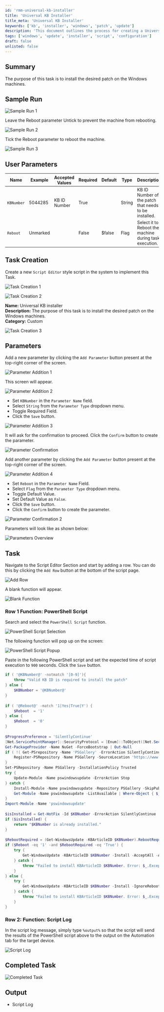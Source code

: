 ```yaml
---
id: 'rmm-universal-kb-installer'
title: 'Universal KB Installer'
title_meta: 'Universal KB Installer'
keywords: ['kb', 'installer', 'windows', 'patch', 'update']
description: 'This document outlines the process for creating a Universal KB Installer task to install patches on Windows machines, including parameter setup and PowerShell script implementation.'
tags: ['windows', 'update', 'installer', 'script', 'configuration']
draft: false
unlisted: false
---
```

## Summary

The purpose of this task is to install the desired patch on the Windows machines.

## Sample Run

![Sample Run 1](..\..\..\static\img\Universal-KB-Installer\image_3.png)

Leave the Reboot parameter Untick to prevent the machine from rebooting.

![Sample Run 2](..\..\..\static\img\Universal-KB-Installer\image_4.png)

Tick the Reboot parameter to reboot the machine.

![Sample Run 3](..\..\..\static\img\Universal-KB-Installer\image_5.png)

## User Parameters

| Name      | Example   | Accepted Values | Required | Default | Type   | Description                                                  |
|-----------|-----------|-----------------|----------|---------|--------|--------------------------------------------------------------|
| `KBNumber`| 5044285   | KB ID Number    | True     |         | String | KB ID Number of the patch that needs to be installed.       |
| `Reboot`  | Unmarked  |                 | False    | $false  | Flag   | Select it to Reboot the machine during task execution.      |

## Task Creation

Create a new `Script Editor` style script in the system to implement this Task.

![Task Creation 1](..\..\..\static\img\Universal-KB-Installer\image_6.png)

![Task Creation 2](..\..\..\static\img\Universal-KB-Installer\image_7.png)

**Name:** Universal KB installer  
**Description:** The purpose of this task is to install the desired patch on the Windows machines.  
**Category:** Custom  

![Task Creation 3](..\..\..\static\img\Universal-KB-Installer\image_8.png)

## Parameters

Add a new parameter by clicking the `Add Parameter` button present at the top-right corner of the screen.

![Parameter Addition 1](..\..\..\static\img\Universal-KB-Installer\image_9.png)

This screen will appear.

![Parameter Addition 2](..\..\..\static\img\Universal-KB-Installer\image_10.png)

- Set `KBNumber` in the `Parameter Name` field.
- Select `String` from the `Parameter Type` dropdown menu.
- Toggle Required Field.
- Click the `Save` button.

![Parameter Addition 3](..\..\..\static\img\Universal-KB-Installer\image_11.png)

It will ask for the confirmation to proceed. Click the `Confirm` button to create the parameter.

![Parameter Confirmation](..\..\..\static\img\Universal-KB-Installer\image_12.png)

Add another parameter by clicking the `Add Parameter` button present at the top-right corner of the screen.

![Parameter Addition 4](..\..\..\static\img\Universal-KB-Installer\image_13.png)

- Set `Reboot` in the `Parameter Name` Field.
- Select `Flag` from the `Parameter Type` dropdown menu.
- Toggle Default Value.
- Set Default Value as `False`.
- Click the `Save` button.
- Click the `Confirm` button to create the parameter.

![Parameter Confirmation 2](..\..\..\static\img\Universal-KB-Installer\image_14.png)

Parameters will look like as shown below:

![Parameters Overview](..\..\..\static\img\Universal-KB-Installer\image_15.png)

## Task

Navigate to the Script Editor Section and start by adding a row. You can do this by clicking the `Add Row` button at the bottom of the script page.

![Add Row](..\..\..\static\img\Universal-KB-Installer\image_16.png)

A blank function will appear.

![Blank Function](..\..\..\static\img\Universal-KB-Installer\image_17.png)

### Row 1 Function: PowerShell Script

Search and select the `PowerShell Script` function.

![PowerShell Script Selection](..\..\..\static\img\Universal-KB-Installer\image_18.png)

The following function will pop up on the screen:

![PowerShell Script Popup](..\..\..\static\img\Universal-KB-Installer\image_19.png)

Paste in the following PowerShell script and set the expected time of script execution to `900` seconds. Click the `Save` button.

```powershell
if ( '@KBNumber@' -notmatch '[0-9]'){
    throw "Valid KB ID is required to install the patch"
} else {
    $KBNumber = '@KBNumber@'
}

if ( '@Reboot@' -match '1|Yes|True|Y') {
    $Reboot  = '1'
} else {
    $Reboot  = '0'
}

$ProgressPreference = 'SilentlyContinue'
[Net.ServicePointManager]::SecurityProtocol = [Enum]::ToObject([Net.SecurityProtocolType], 3072)
Get-PackageProvider -Name NuGet -ForceBootstrap | Out-Null
if ( !( Get-PSrepository -Name 'PSGallery' -ErrorAction SilentlyContinue ) ) {
    Register-PSRepository -Name PSGallery -SourceLocation 'https://www.powershellgallery.com/api/v2'
}
Set-PSRepository -Name PSGallery -InstallationPolicy Trusted
try {
    Update-Module -Name pswindowsupdate -ErrorAction Stop
} catch {
    Install-Module -Name pswindowsupdate -Repository PSGallery -SkipPublisherCheck -Force
    Get-Module -Name pswindowsupdate -ListAvailable | Where-Object { $_.Version -ne (Get-InstalledModule -Name pswindowsupdate).Version } | ForEach-Object { Uninstall-Module -Name pswindowsupdate -MaximumVersion $_.Version }
}
Import-Module -Name 'pswindowsupdate'

$isInstalled = Get-HotFix -Id $KBNumber -ErrorAction SilentlyContinue
if ($isInstalled) {
    return "$KBNumber is already installed."
}

$RebootRequired = (Get-WindowsUpdate -KBArticleID $KBNumber).RebootRequired
if ($Reboot -eq '1' -and $RebootRequired -eq 'True') {
    try {
        Get-WindowsUpdate -KBArticleID $KBNumber -Install -AcceptAll -AutoReboot
    } catch {
        throw "Failed to install KBArticleID $KBNumber. Error: $_.Exception.Message"
    }
} else {
    try {
        Get-WindowsUpdate -KBArticleID $KBNumber -Install -IgnoreReboot -AcceptAll
    } catch {
        throw "Failed to install KBArticleID $KBNumber. Error: $_.Exception.Message"
    }
}
```

### Row 2: Function: Script Log

In the script log message, simply type `%output%` so that the script will send the results of the PowerShell script above to the output on the Automation tab for the target device.

![Script Log](..\..\..\static\img\Universal-KB-Installer\image_20.png)

## Completed Task

![Completed Task](..\..\..\static\img\Universal-KB-Installer\image_21.png)

## Output

- Script Log



